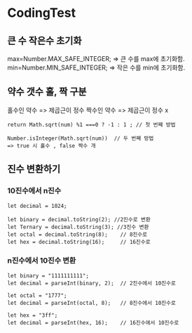 # CodingTest
## 큰 수 작은수 초기화
max=Number.MAX_SAFE_INTEGER; => 큰 수를 max에 초기화함. 
min=Number.MIN_SAFE_INTEGER; => 작은 수를 min에 초기화함. 

## 약수 갯수 홀, 짝 구분
 홀수인 약수 => 제곱근이 정수 
 짝수인 약수 => 제곱근이 정수 x
 ```
return Math.sqrt(num) %1 ===0 ? -1 : 1 ; // 첫 번째 방법  
 ```
 ```
Number.isInteger(Math.sqrt(num))  // 두 번째 방법 
=> true 시 홀수 , false 짝수 개 
 ```

 ## 진수 변환하기
 ### 10진수에서 n진수
 ```
let decimal = 1024; 

let binary = decimal.toString(2); //2진수로 변환
let Ternary = decimal.toString(3); //3진수 변환
let octal = decimal.toString(8);	// 8진수로
let hex = decimal.toString(16);		// 16진수로
 ```

 ### n진수에서 10진수 변환
 ```
let binary = "1111111111";
let decimal = parseInt(binary, 2);	// 2진수에서 10진수로

let octal = "1777";
let decimal = parseInt(octal, 8);	// 8진수에서 10진수로

let hex = "3ff";
let decimal = parseInt(hex, 16);	// 16진수에서 10진수로
 ```